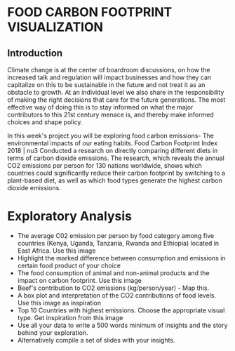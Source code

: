 # FOOD CARBON FOOTPRINT VISUALIZATION

## Introduction
Climate change is at the center of boardroom discussions, on how the increased talk and regulation will impact businesses and how they can capitalize on this to be sustainable in the future and not treat it as an obstacle to growth. At an individual level we also share in the responsibility of making the right decisions that care for the future generations. The most effective way of doing this is to stay informed on what the major contributors to this 21st century menace is, and thereby make informed choices and shape policy.

In this week's project you will be exploring food carbon emissions- The environmental impacts of our eating habits. Food Carbon Footprint Index 2018 | nu3 Conducted a research on directly comparing different diets in terms of carbon dioxide emissions. The research, which reveals the annual CO2 emissions per person for 130 nations worldwide, shows which countries could significantly reduce their carbon footprint by switching to a plant-based diet, as well as which food types generate the highest carbon dioxide emissions.

# Exploratory Analysis 
- The average C02 emission per person by food category among five countries (Kenya, Uganda, Tanzania, Rwanda and Ethiopia) located in East Africa. Use this image
- Highlight the marked difference between consumption and emissions in certain food product of your choice
- The food consumption of animal and non-animal products and the impact on carbon footprint. Use this image
- Beef's contribution to CO2 emissions (kg/person/year) - Map this.
- A box plot and interpretation of the CO2 contributions of food levels. Use this image as inspiration
- Top 10 Countries with highest emissions. Choose the appropriate visual type. Get inspiration from this image
- Use all your data to write a 500 words minimum of insights and the story behind your exploration.
- Alternatively compile a set of slides with your insights.
